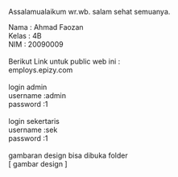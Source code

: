 Assalamualaikum wr.wb. salam sehat semuanya. <br>

Nama        : Ahmad Faozan <br>
Kelas       : 4B <br>
NIM         : 20090009 <br>
<br>
Berikut Link untuk public web ini :<br>
employs.epizy.com<br>
<br>
login admin<br>
username   :admin<br>
password   :1<br>
<br>
login sekertaris<br>
username   :sek<br>
password   :1<br>
<br>
gambaran design bisa dibuka folder <br>
[ gambar design ]
